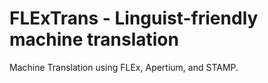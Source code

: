 # FLExTrans - Linguist-friendly machine translation
Machine Translation using FLEx, Apertium, and STAMP.
